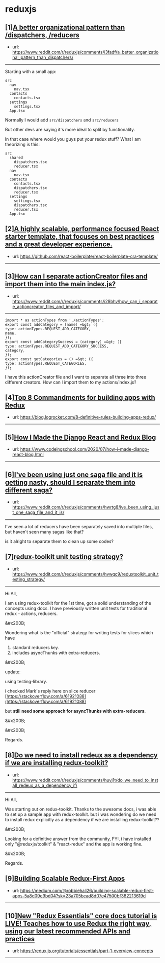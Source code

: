 # reduxjs
## [1][A better organizational pattern than /dispatchers, /reducers](https://www.reddit.com/r/reduxjs/comments/i3fadf/a_better_organizational_pattern_than_dispatchers/)
- url: https://www.reddit.com/r/reduxjs/comments/i3fadf/a_better_organizational_pattern_than_dispatchers/
---
Starting with a small app:

    src
      nav
        nav.tsx
      contacts
        contacts.tsx
      settings
        settings.tsx
      App.tsx

Normally I would add `src/dispatchers` and `src/reducers`

But other devs are saying it's more ideal to split by functionality.

In that case where would you guys put your redux stuff? What I am theorizing is this:

    src
      shared
        dispatchers.tsx
        reducer.tsx
      nav
        nav.tsx   
      contacts
        contacts.tsx
        dispatchers.tsx
        reducer.tsx
      settings
        settings.tsx
        dispatchers.tsx
        reducer.tsx
      App.tsx
## [2][A highly scalable, performance focused React starter template, that focuses on best practices and a great developer experience.](https://www.reddit.com/r/reduxjs/comments/i29n1h/a_highly_scalable_performance_focused_react/)
- url: https://github.com/react-boilerplate/react-boilerplate-cra-template/
---

## [3][How can I separate actionCreator files and import them into the main index.js?](https://www.reddit.com/r/reduxjs/comments/i28bhv/how_can_i_separate_actioncreator_files_and_import/)
- url: https://www.reddit.com/r/reduxjs/comments/i28bhv/how_can_i_separate_actioncreator_files_and_import/
---
`import * as actionTypes from './actionTypes';`  
`export const addCategory = (name) =&gt; ({`  
 `type: actionTypes.REQUEST_ADD_CATEGORY,`  
 `name,`  
`});`  
`export const addCategorySuccess = (category) =&gt; ({`  
 `type: actionTypes.REQUEST_ADD_CATEGORY_SUCCESS,`  
 `category,`  
`});`  
`export const getCategories = () =&gt; ({`  
 `type: actionTypes.REQUEST_CATEGORIES,`  
`});`

I have this actionCreator file and I want to separate all three into three different creators. How can I import them to my actions/index.js?
## [4][Top 8 Commandments for building apps with Redux](https://www.reddit.com/r/reduxjs/comments/hyqegy/top_8_commandments_for_building_apps_with_redux/)
- url: https://blog.logrocket.com/8-definitive-rules-building-apps-redux/
---

## [5][How I Made the Django React and Redux Blog](https://www.reddit.com/r/reduxjs/comments/hyba94/how_i_made_the_django_react_and_redux_blog/)
- url: https://www.codeingschool.com/2020/07/how-i-made-django-react-blog.html
---

## [6][I've been using just one saga file and it is getting nasty, should I separate them into different saga?](https://www.reddit.com/r/reduxjs/comments/hwrtg8/ive_been_using_just_one_saga_file_and_it_is/)
- url: https://www.reddit.com/r/reduxjs/comments/hwrtg8/ive_been_using_just_one_saga_file_and_it_is/
---
I've seen a lot of reducers have been separately saved into multiple files, but haven't seen many sagas like that? 

is it alright to separate them to clean up some codes?
## [7][redux-toolkit unit testing strategy?](https://www.reddit.com/r/reduxjs/comments/hvwqc9/reduxtoolkit_unit_testing_strategy/)
- url: https://www.reddit.com/r/reduxjs/comments/hvwqc9/reduxtoolkit_unit_testing_strategy/
---
Hi All,

I am using redux-toolkit for the 1st time, got a solid understanding of the concepts using docs. I have previously written unit tests for traditional redux - actions, reducers.

&amp;#x200B;

Wondering what is the "official" strategy for writing tests for slices which have

1. standard reducers key.
2. includes asyncThunks with extra-reducers.

&amp;#x200B;

update: 

using testing-library.

i checked Mark's reply here on slice reducer [https://stackoverflow.com/a/61921088](https://stackoverflow.com/a/61921088)

but **still need some approach for asyncThunks with extra-reducers.**

&amp;#x200B;

&amp;#x200B;

Regards.
## [8][Do we need to install redeux as a dependency if we are installing redux-toolkit?](https://www.reddit.com/r/reduxjs/comments/huvj1t/do_we_need_to_install_redeux_as_a_dependency_if/)
- url: https://www.reddit.com/r/reduxjs/comments/huvj1t/do_we_need_to_install_redeux_as_a_dependency_if/
---
Hi All,

Was starting out on redux-toolkit. Thanks to the awesome docs, i was able to set up a sample app with redux-toolkit. but i was wondering do we need to install redux explicitly as a dependency if we are installing redux-toolkit??

&amp;#x200B;

Looking for a definitive answer from the community,  FYI, i have installed only "@reduxjs/toolkit" &amp; "react-redux" and the app is working fine. 

&amp;#x200B;

Regards.
## [9][Building Scalable Redux-First Apps](https://www.reddit.com/r/reduxjs/comments/huc8ok/building_scalable_reduxfirst_apps/)
- url: https://medium.com/@robbiehall26/building-scalable-redux-first-apps-5a8d09e9bd04?sk=23a705bcad8d07e47500bf382213619d
---

## [10][New "Redux Essentials" core docs tutorial is LIVE! Teaches how to use Redux the right way, using our latest recommended APIs and practices](https://www.reddit.com/r/reduxjs/comments/hr3yx1/new_redux_essentials_core_docs_tutorial_is_live/)
- url: https://redux.js.org/tutorials/essentials/part-1-overview-concepts
---


